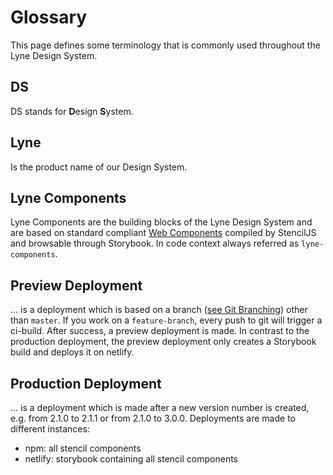 # Glossary
This page defines some terminology that is commonly used throughout the Lyne Design System.

## DS
DS stands for **D**esign **S**ystem.

## Lyne
Is the product name of our Design System.

## Lyne Components
Lyne Components are the building blocks of the Lyne Design System and are based on standard compliant [Web Components](https://www.webcomponents.org/specs) compiled by StencilJS and browsable through Storybook. In code context always referred as `lyne-components`.

## Preview Deployment
... is a deployment which is based on a branch ([see Git Branching](https://git-scm.com/book/en/v2/Git-Branching-Branches-in-a-Nutshell)) other than `master`. If you work on a `feature-branch`, every push to git will trigger a ci-build. After success, a preview deployment is made. In contrast to the production deployment, the preview deployment only creates a Storybook build and deploys it on netlify.

## Production Deployment
... is a deployment which is made after a new version number is created, e.g. from 2.1.0 to 2.1.1 or from 2.1.0 to 3.0.0. Deployments are made to different instances:
- npm: all stencil components
- netlify: storybook containing all stencil components
